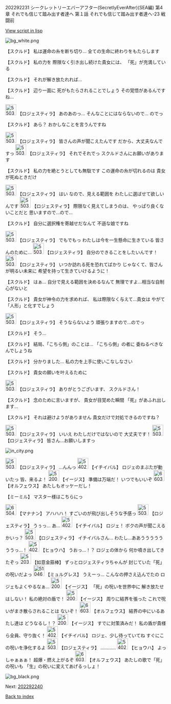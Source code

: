 202292231 シークレットリーエバーアフター(SecretlyEverAfter)(SEA編) 第4章 それでも信じて踏み出す者達へ 第１話 それでも信じて踏み出す者達へ-23 戦闘前

[View script in lisp](../scripts/202292231.txt)

![bg_white.png](../images/backgrounds/bg_white.png)

【スクルド】
私は運命の糸を断ち切り…
全ての生命に終わりをもたらします

【スクルド】
私の力を
際限なく引き出し続けた貴女には、
「死」が充満している

【スクルド】
それが解き放たれれば…

【スクルド】
辺り一面に
死がもたらされることでしょう
その覚悟があるんですね…

<img src="../images/units/5503711.png" alt="5503711.png" height="34"/>
【ロジェスティラ】
あのあのっ…
そんなことにはならないので…
のでっ

【スクルド】
あら？
おかしなことを言うんですね

<img src="../images/units/5503711.png" alt="5503711.png" height="34"/>
【ロジェスティラ】
皆さんの声が聞こえたんです
だから、大丈夫なんですっ

<img src="../images/units/5503711.png" alt="5503711.png" height="34"/>
【ロジェスティラ】
それでそれでっ
スクルドさんにお願いがあります

【スクルド】
私の力を絶とうとしても無駄です
この運命の糸が切れるのは
貴女が死ぬときだけ

<img src="../images/units/5503711.png" alt="5503711.png" height="34"/>
【ロジェスティラ】
はい
なので、見える範囲を
わたしに選ばせて欲しいんです

<img src="../images/units/5503711.png" alt="5503711.png" height="34"/>
【ロジェスティラ】
際限なく見えてしまうのは、
やっぱり良くないことだと
思いますので…ので…

【スクルド】
自分に選択権を寄越せだなんて
不遜な娘ですね

<img src="../images/units/5503711.png" alt="5503711.png" height="34"/>
【ロジェスティラ】
でもでもっ
わたしは今を一生懸命に生きている
皆さんのために…

<img src="../images/units/5503711.png" alt="5503711.png" height="34"/>
【ロジェスティラ】
自分のできることをしたいんです！

<img src="../images/units/5503711.png" alt="5503711.png" height="34"/>
【ロジェスティラ】
いつか訪れる死を恐れてばかり
じゃなくて、皆さんが明るい未来に
希望を持って生きていけるように！

【スクルド】
はぁ…
自分で見える範囲を決めるなんて
無理ですよ…相当な自制心がないと

【スクルド】
貴女が神令の力を求めれば、
私は際限なく与えて…貴女は
やがて「人形」と化すでしょう

<img src="../images/units/5503711.png" alt="5503711.png" height="34"/>
【ロジェスティラ】
そうならないよう
頑張りますので…のでっ

【スクルド】
そう…

【スクルド】
結局、「こちら側」のことは…
「こちら側」の者に
委ねるべきなんでしょうね

【スクルド】
分かりました…
私の力を上手に使いこなしなさい

【スクルド】
貴女の願いを叶えるために

<img src="../images/units/5503711.png" alt="5503711.png" height="34"/>
【ロジェスティラ】
ありがとうございます、
スクルドさん！

【スクルド】
念のために言いますが、
貴女が目覚めた瞬間
「死」があふれ出します…

【スクルド】
それは避けようがありません
貴女だけで対処できるのですね？

<img src="../images/units/5503711.png" alt="5503711.png" height="34"/>
【ロジェスティラ】
いいえ
わたしだけではないので
大丈夫です！

<img src="../images/units/5503711.png" alt="5503711.png" height="34"/>
【ロジェスティラ】
皆さん…お願いしますっ

![in_city.png](../images/backgrounds/in_city.png)

<img src="../images/units/5503711.png" alt="5503711.png" height="34"/>
【ロジェスティラ】
…んんっ

<img src="../images/units/5402211.png" alt="5402211.png" height="34"/>
【イチイバル】
ロジェのまぶたが動いたっ
皆、来るよ！

<img src="../images/units/52000111.png" alt="52000111.png" height="34"/>
【イージス】
準備は万端だ！
いつでもいいぞ

<img src="../images/units/6603211.png" alt="6603211.png" height="34"/>
【オルフェウス】
あたしもオッケーだし！

【ミーミル】
マスター様はこちらにっ

<img src="../images/units/6504011.png" alt="6504011.png" height="34"/>
【マナナン】
アハハハ！
すごいのが飛び出しそうな予感っ

<img src="../images/units/5503711.png" alt="5503711.png" height="34"/>
【ロジェスティラ】
うぅっ…
あ…

<img src="../images/units/5402211.png" alt="5402211.png" height="34"/>
【イチイバル】
ロジェ！
ボクの声が聞こえるかいっ？

<img src="../images/units/5503711.png" alt="5503711.png" height="34"/>
【ロジェスティラ】
イチイバルさん…
わたし…ああうううううううっ…！

<img src="../images/units/5402011.png" alt="5402011.png" height="34"/>
【ヒョウハ】
うおっ…！？
ロジェの体から
何か噴き出してきたぞっ

<img src="../images/units/5203111.png" alt="5203111.png" height="34"/>
【如意金箍棒】
ずっとロジェスティラちゃんが
封じていた「死」の呪いだよっ

<img src="../images/units/5104611.png" alt="5104611.png" height="34"/>
【ミュルグレス】
うえーっ…
こんなの押さえ込んでたの
ロジェもよくやるなぁ…

<img src="../images/units/52000111.png" alt="52000111.png" height="34"/>
【イージス】
「死」の呪いを世界中に
解き放たせはしない！
私の絶対の盾で！

<img src="../images/units/52000111.png" alt="52000111.png" height="34"/>
【イージス】
周りに結界を張った
これで呪いがまき散らされることは
ないぞ！

<img src="../images/units/6603211.png" alt="6603211.png" height="34"/>
【オルフェウス】
結界の中にいるあたし達は
どうなるし！？

<img src="../images/units/52000111.png" alt="52000111.png" height="34"/>
【イージス】
すでに対策済みだ！
私の盾が貴様ら全員、守り抜く！

<img src="../images/units/5402211.png" alt="5402211.png" height="34"/>
【イチイバル】
ロジェ、少し待っていてね
すぐにこの呪いを浄化するよ

<img src="../images/units/5503711.png" alt="5503711.png" height="34"/>
【ロジェスティラ】
…………

<img src="../images/units/5402011.png" alt="5402011.png" height="34"/>
【ヒョウハ】
よっしゃぁぁぁ！
超爆・燃え上がるぞ

<img src="../images/units/6603211.png" alt="6603211.png" height="34"/>
【オルフェウス】
あたしの歌で「死」の呪いも
「生」の祝いに変えてあげるっしょ！

![bg_black.png](../images/backgrounds/bg_black.png)


Next: [202292240](202292240.md)

[Back to index](index.md)
